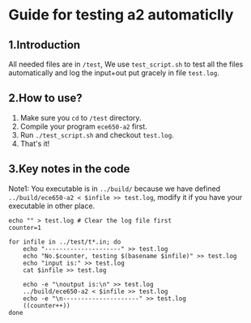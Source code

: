 # Guide for testing a2 automaticlly

## 1.Introduction
All needed files are in `/test`, We use `test_script.sh` to test all the files automatically and log the input+out put gracely in file `test.log`.

## 2.How to use?
1. Make sure you `cd` to `/test` directory.
2. Compile your program `ece650-a2` first.
3. Run `./test_script.sh` and checkout `test.log`.
4. That's it!

## 3.Key notes in the code


Note1: You executable is in `../build/` because we have defined `    ../build/ece650-a2 < $infile >> test.log
`, modify it if you have your executable in other place.



```
echo "" > test.log # Clear the log file first
counter=1

for infile in ../test/t*.in; do
    echo "---------------------" >> test.log
    echo "No.$counter, testing $(basename $infile)" >> test.log
    echo "input is:" >> test.log
    cat $infile >> test.log
    
    echo -e "\noutput is:\n" >> test.log
    ../build/ece650-a2 < $infile >> test.log
    echo -e "\n---------------------" >> test.log
    ((counter++))
done
```